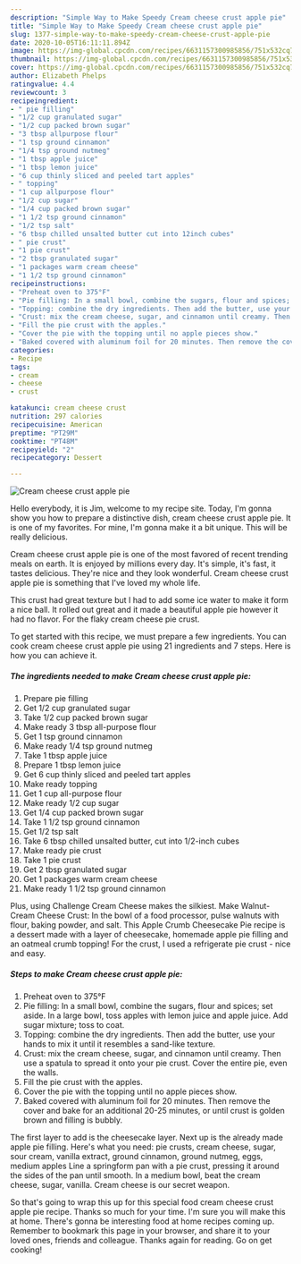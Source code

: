 ```yaml
---
description: "Simple Way to Make Speedy Cream cheese crust apple pie"
title: "Simple Way to Make Speedy Cream cheese crust apple pie"
slug: 1377-simple-way-to-make-speedy-cream-cheese-crust-apple-pie
date: 2020-10-05T16:11:11.894Z
image: https://img-global.cpcdn.com/recipes/6631157300985856/751x532cq70/cream-cheese-crust-apple-pie-recipe-main-photo.jpg
thumbnail: https://img-global.cpcdn.com/recipes/6631157300985856/751x532cq70/cream-cheese-crust-apple-pie-recipe-main-photo.jpg
cover: https://img-global.cpcdn.com/recipes/6631157300985856/751x532cq70/cream-cheese-crust-apple-pie-recipe-main-photo.jpg
author: Elizabeth Phelps
ratingvalue: 4.4
reviewcount: 3
recipeingredient:
- " pie filling"
- "1/2 cup granulated sugar"
- "1/2 cup packed brown sugar"
- "3 tbsp allpurpose flour"
- "1 tsp ground cinnamon"
- "1/4 tsp ground nutmeg"
- "1 tbsp apple juice"
- "1 tbsp lemon juice"
- "6 cup thinly sliced and peeled tart apples"
- " topping"
- "1 cup allpurpose flour"
- "1/2 cup sugar"
- "1/4 cup packed brown sugar"
- "1 1/2 tsp ground cinnamon"
- "1/2 tsp salt"
- "6 tbsp chilled unsalted butter cut into 12inch cubes"
- " pie crust"
- "1 pie crust"
- "2 tbsp granulated sugar"
- "1 packages warm cream cheese"
- "1 1/2 tsp ground cinnamon"
recipeinstructions:
- "Preheat oven to 375°F"
- "Pie filling: In a small bowl, combine the sugars, flour and spices; set aside. In a large bowl, toss apples with lemon juice and apple juice. Add sugar mixture; toss to coat."
- "Topping: combine the dry ingredients. Then add the butter, use your hands to mix it until it resembles a sand-like texture."
- "Crust: mix the cream cheese, sugar, and cinnamon until creamy. Then use a spatula to spread it onto your pie crust. Cover the entire pie, even the walls."
- "Fill the pie crust with the apples."
- "Cover the pie with the topping until no apple pieces show."
- "Baked covered with aluminum foil for 20 minutes. Then remove the cover and bake for an additional 20-25 minutes, or until crust is golden brown and filling is bubbly."
categories:
- Recipe
tags:
- cream
- cheese
- crust

katakunci: cream cheese crust 
nutrition: 297 calories
recipecuisine: American
preptime: "PT29M"
cooktime: "PT48M"
recipeyield: "2"
recipecategory: Dessert

---
```



![Cream cheese crust apple pie](https://img-global.cpcdn.com/recipes/6631157300985856/751x532cq70/cream-cheese-crust-apple-pie-recipe-main-photo.jpg)

Hello everybody, it is Jim, welcome to my recipe site. Today, I'm gonna show you how to prepare a distinctive dish, cream cheese crust apple pie. It is one of my favorites. For mine, I'm gonna make it a bit unique. This will be really delicious.

Cream cheese crust apple pie is one of the most favored of recent trending meals on earth. It is enjoyed by millions every day. It's simple, it's fast, it tastes delicious. They're nice and they look wonderful. Cream cheese crust apple pie is something that I've loved my whole life.

This crust had great texture but I had to add some ice water to make it form a nice ball. It rolled out great and it made a beautiful apple pie however it had no flavor. For the flaky cream cheese pie crust.


To get started with this recipe, we must prepare a few ingredients. You can cook cream cheese crust apple pie using 21 ingredients and 7 steps. Here is how you can achieve it.

<!--inarticleads1-->

##### The ingredients needed to make Cream cheese crust apple pie:

1. Prepare  pie filling
1. Get 1/2 cup granulated sugar
1. Take 1/2 cup packed brown sugar
1. Make ready 3 tbsp all-purpose flour
1. Get 1 tsp ground cinnamon
1. Make ready 1/4 tsp ground nutmeg
1. Take 1 tbsp apple juice
1. Prepare 1 tbsp lemon juice
1. Get 6 cup thinly sliced and peeled tart apples
1. Make ready  topping
1. Get 1 cup all-purpose flour
1. Make ready 1/2 cup sugar
1. Get 1/4 cup packed brown sugar
1. Take 1 1/2 tsp ground cinnamon
1. Get 1/2 tsp salt
1. Take 6 tbsp chilled unsalted butter, cut into 1/2-inch cubes
1. Make ready  pie crust
1. Take 1 pie crust
1. Get 2 tbsp granulated sugar
1. Get 1 packages warm cream cheese
1. Make ready 1 1/2 tsp ground cinnamon


Plus, using Challenge Cream Cheese makes the silkiest. Make Walnut-Cream Cheese Crust: In the bowl of a food processor, pulse walnuts with flour, baking powder, and salt. This Apple Crumb Cheesecake Pie recipe is a dessert made with a layer of cheesecake, homemade apple pie filling and an oatmeal crumb topping! For the crust, I used a refrigerate pie crust - nice and easy. 

<!--inarticleads2-->

##### Steps to make Cream cheese crust apple pie:

1. Preheat oven to 375°F
1. Pie filling: In a small bowl, combine the sugars, flour and spices; set aside. In a large bowl, toss apples with lemon juice and apple juice. Add sugar mixture; toss to coat.
1. Topping: combine the dry ingredients. Then add the butter, use your hands to mix it until it resembles a sand-like texture.
1. Crust: mix the cream cheese, sugar, and cinnamon until creamy. Then use a spatula to spread it onto your pie crust. Cover the entire pie, even the walls.
1. Fill the pie crust with the apples.
1. Cover the pie with the topping until no apple pieces show.
1. Baked covered with aluminum foil for 20 minutes. Then remove the cover and bake for an additional 20-25 minutes, or until crust is golden brown and filling is bubbly.


The first layer to add is the cheesecake layer. Next up is the already made apple pie filling. Here&#39;s what you need: pie crusts, cream cheese, sugar, sour cream, vanilla extract, ground cinnamon, ground nutmeg, eggs, medium apples Line a springform pan with a pie crust, pressing it around the sides of the pan until smooth. In a medium bowl, beat the cream cheese, sugar, vanilla. Cream cheese is our secret weapon. 

So that's going to wrap this up for this special food cream cheese crust apple pie recipe. Thanks so much for your time. I'm sure you will make this at home. There's gonna be interesting food at home recipes coming up. Remember to bookmark this page in your browser, and share it to your loved ones, friends and colleague. Thanks again for reading. Go on get cooking!
